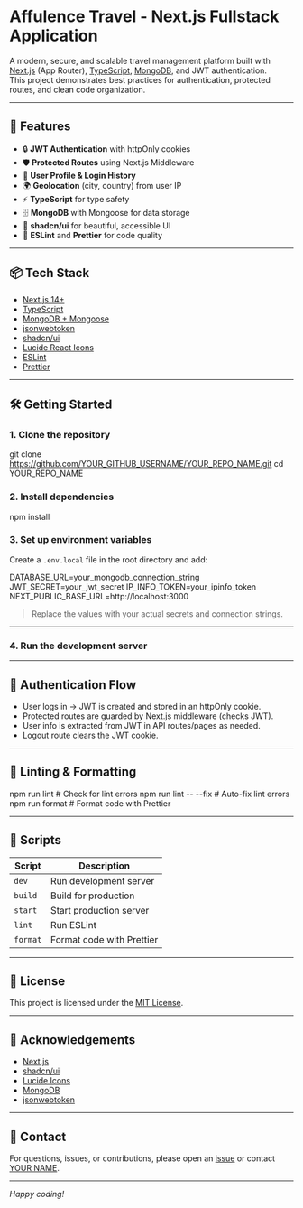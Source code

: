 # Affulence Travel - Next.js Fullstack Application

A modern, secure, and scalable travel management platform built with [Next.js](https://nextjs.org/) (App Router), [TypeScript](https://www.typescriptlang.org/), [MongoDB](https://www.mongodb.com/), and JWT authentication.  
This project demonstrates best practices for authentication, protected routes, and clean code organization.

---

## 🚀 Features

- 🔒 **JWT Authentication** with httpOnly cookies
- 🛡️ **Protected Routes** using Next.js Middleware
- 👤 **User Profile & Login History**
- 🌍 **Geolocation** (city, country) from user IP
- ⚡ **TypeScript** for type safety
- 🗄️ **MongoDB** with Mongoose for data storage
- 🎨 **shadcn/ui** for beautiful, accessible UI
- 🧹 **ESLint** and **Prettier** for code quality

---

## 📦 Tech Stack

- [Next.js 14+](https://nextjs.org/)
- [TypeScript](https://www.typescriptlang.org/)
- [MongoDB + Mongoose](https://mongoosejs.com/)
- [jsonwebtoken](https://github.com/auth0/node-jsonwebtoken)
- [shadcn/ui](https://ui.shadcn.com/)
- [Lucide React Icons](https://lucide.dev/)
- [ESLint](https://eslint.org/)
- [Prettier](https://prettier.io/)

---

## 🛠️ Getting Started

### 1. Clone the repository

git clone https://github.com/YOUR_GITHUB_USERNAME/YOUR_REPO_NAME.git
cd YOUR_REPO_NAME


### 2. Install dependencies

npm install


### 3. Set up environment variables

Create a `.env.local` file in the root directory and add:

DATABASE_URL=your_mongodb_connection_string
JWT_SECRET=your_jwt_secret
IP_INFO_TOKEN=your_ipinfo_token
NEXT_PUBLIC_BASE_URL=http://localhost:3000


> Replace the values with your actual secrets and connection strings.

---

### 4. Run the development server


---

## 🔑 Authentication Flow

- User logs in → JWT is created and stored in an httpOnly cookie.
- Protected routes are guarded by Next.js middleware (checks JWT).
- User info is extracted from JWT in API routes/pages as needed.
- Logout route clears the JWT cookie.

---

## 🧪 Linting & Formatting

npm run lint # Check for lint errors
npm run lint -- --fix # Auto-fix lint errors
npm run format # Format code with Prettier


---

## 📝 Scripts

| Script         | Description                        |
|----------------|------------------------------------|
| `dev`          | Run development server             |
| `build`        | Build for production               |
| `start`        | Start production server            |
| `lint`         | Run ESLint                         |
| `format`       | Format code with Prettier          |

---

## 📄 License

This project is licensed under the [MIT License](LICENSE).

---

## 🙏 Acknowledgements

- [Next.js](https://nextjs.org/)
- [shadcn/ui](https://ui.shadcn.com/)
- [Lucide Icons](https://lucide.dev/)
- [MongoDB](https://www.mongodb.com/)
- [jsonwebtoken](https://github.com/auth0/node-jsonwebtoken)

---

## 💬 Contact

For questions, issues, or contributions, please open an [issue](https://github.com/YOUR_GITHUB_USERNAME/YOUR_REPO_NAME/issues) or contact [YOUR NAME](mailto:your.email@example.com).

---

_Happy coding!_
